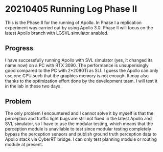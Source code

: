 # 20210405 Running Log Phase II

This is the Phase II for the running of Apollo. In Phase I a replication experiment was carried out by using Apollo 3.0. Phase II will focus on the latest Apollo branch with LGSVL simulator anabled.
  
 ## Progress
  I have successfully running Apollo with SVL simulator (yes, it changed its name now) on a PC with RTX 3090. The performance is unsuperisingly good compared to the PC with 2*2080Ti as SLI. I guess the Apollo can only use one GPU such that the graphics memory is not enough. It may also thanks to the optimization effort done by the development team. I will test it in the lab in these two days.
  
 ## Problem
  The only problem I encountered and I cannot solve it by myself is that the perception and traffic light bugs are still not fixed in the latest Apollo and SVL simulator, so I have to use the modular testing, which means that the perception module is unavilable to test since modular testing completely bypass the perception sensors and publish ground truth perception data to Apollo stack via CyberRT bridge. I can only test planning module or routing module at present.
